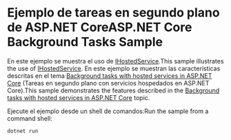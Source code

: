 # <a name="aspnet-core-background-tasks-sample"></a><span data-ttu-id="f6db2-101">Ejemplo de tareas en segundo plano de ASP.NET Core</span><span class="sxs-lookup"><span data-stu-id="f6db2-101">ASP.NET Core Background Tasks Sample</span></span>

<span data-ttu-id="f6db2-102">En este ejemplo se muestra el uso de [IHostedService](https://docs.microsoft.com/dotnet/api/microsoft.extensions.hosting.ihostedservice).</span><span class="sxs-lookup"><span data-stu-id="f6db2-102">This sample illustrates the use of [IHostedService](https://docs.microsoft.com/dotnet/api/microsoft.extensions.hosting.ihostedservice).</span></span> <span data-ttu-id="f6db2-103">En este ejemplo se muestran las características descritas en el tema [Background tasks with hosted services in ASP.NET Core](https://docs.microsoft.com/aspnet/core/fundamentals/host/hosted-services) (Tareas en segundo plano con servicios hospedados en ASP.NET Core).</span><span class="sxs-lookup"><span data-stu-id="f6db2-103">This sample demonstrates the features described in the [Background tasks with hosted services in ASP.NET Core](https://docs.microsoft.com/aspnet/core/fundamentals/host/hosted-services) topic.</span></span>

<span data-ttu-id="f6db2-104">Ejecute el ejemplo desde un shell de comandos:</span><span class="sxs-lookup"><span data-stu-id="f6db2-104">Run the sample from a command shell:</span></span>

```
dotnet run
```
